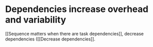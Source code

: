 # Dependencies increase overhead and variability
[[Sequence matters when there are task dependencies]], decrease dependencies ([[Decrease dependencies]].

<!-- {BearID:02A4D927-C574-47BB-9C4F-94692EB23BBA-3498-000003F2A7CF05CE} -->
